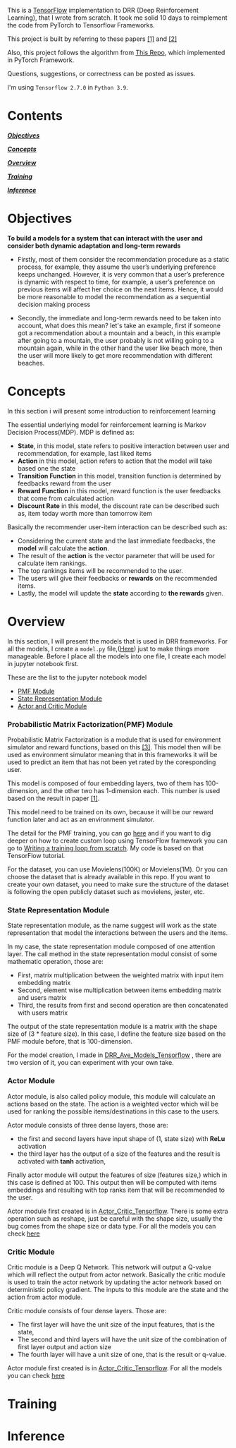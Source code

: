 This is a [TensorFlow](https://www.tensorflow.org/) implementation to DRR (Deep Reinforcement Learning), that I wrote from scratch. It took me solid 10 days to reimplement the code from PyTorch to Tensorflow Frameworks.

This project is built by referring to these papers [[1]](https://arxiv.org/pdf/1810.12027.pdf) and [[2]](https://aclanthology.org/P19-1064.pdf)

Also, this project follows the algorithm from [This Repo](https://github.com/irskid5/drr_restaurants), which implemented in PyTorch Framework.

Questions, suggestions, or correctness can be posted as issues.

I'm using `Tensorflow 2.7.0` in `Python 3.9`.

# Contents
[***Objectives***](https://github.com/C22-PS165-Heal-Go/HnG-MachineLearning/tree/main/Deep%20Reinforcement%20Learning%20(DRR)#objectives)

[***Concepts***](https://github.com/C22-PS165-Heal-Go/HnG-MachineLearning/tree/main/Deep%20Reinforcement%20Learning%20(DRR)#concepts)

[***Overview***](https://github.com/C22-PS165-Heal-Go/HnG-MachineLearning/tree/main/Deep%20Reinforcement%20Learning%20(DRR)#overview)

[***Training***](https://github.com/C22-PS165-Heal-Go/HnG-MachineLearning/tree/main/Deep%20Reinforcement%20Learning%20(DRR)#training)

[***Inference***](https://github.com/C22-PS165-Heal-Go/HnG-MachineLearning/tree/main/Deep%20Reinforcement%20Learning%20(DRR)#inference)

# Objectives
**To build a models for a system that can interact with the user and consider both dynamic adaptation and long-term rewards**

* Firstly, most of them consider the recommendation procedure as a static process, for example,
they assume the user’s underlying preference keeps unchanged. However, it is very common 
that a user’s preference is dynamic with respect to time, for example, a user’s
preference on previous items will affect her choice on the next
items. Hence, it would be more reasonable to model the recommendation as a sequential decision making process

* Secondly, the immediate and long-term rewards need to be taken into account, what does this mean?
let's take an example, first if someone got a recommendation about a mountain and a beach, in this example
after going to a mountain, the user probably is not willing going to a mountain again, while in the other hand
the user like beach more, then the user will more likely to get more recommendation with different beaches.

# Concepts
In this section i will present some introduction to reinforcement learning

The essential underlying model for reinforcement learning is Markov Decision Process(MDP). MDP is defined as:
* **State**, in this model, state refers to positive interaction between user and recommendation, for example, last liked items
* **Action** in this model, action refers to action that the model will take based one the state
* **Transition Function** in this model, transition function is determined by feedbacks reward from the user
* **Reward Function** in this model, reward function is the user feedbacks that come from calculated action
* **Discount Rate** in this model, the discount rate can be described such as, item today worth more than tomorrow item

Basically the recommender user-item interaction can be described such as:
* Considering the current state and the last immediate feedbacks, the **model** will calculate the **action**.
* The result of the **action** is the vector parameter that will be used for calculate item rankings.
* The top rankings items will be recommended to the user.
* The users will give their feedbacks or **rewards** on the recommended items.
* Lastly, the model will update the **state** according to **the rewards** given.

# Overview
In this section, I will present the models that is used in DRR frameworks. For all the models, I create a `model.py` file,([Here](https://github.com/C22-PS165-Heal-Go/HnG-MachineLearning/blob/main/Deep%20Reinforcement%20Learning%20(DRR)/model.py)) just to make
things more manageable. Before I place all the models into one file, I create each model in jupyter notebook first.

These are the list to the jupyter notebook model
* [PMF Module](https://github.com/C22-PS165-Heal-Go/HnG-MachineLearning/blob/main/Deep%20Reinforcement%20Learning%20(DRR)/PMF_TensorFlow.ipynb)
* [State Representation Module](https://github.com/C22-PS165-Heal-Go/HnG-MachineLearning/blob/main/Deep%20Reinforcement%20Learning%20(DRR)/DRR_Ave_Models_Tensorflow.ipynb)
* [Actor and Critic Module](https://github.com/C22-PS165-Heal-Go/HnG-MachineLearning/blob/main/Deep%20Reinforcement%20Learning%20(DRR)/Actor-Critic_Tensorflow.ipynb)

### Probabilistic Matrix Factorization(PMF) Module
Probabilistic Matrix Factorization is a module that is used for environment simulator and reward functions, based on this [[3]](https://proceedings.neurips.cc/paper/2007/file/d7322ed717dedf1eb4e6e52a37ea7bcd-Paper.pdf). This model then will be used as environment simulator meaning that in this frameworks it will be used to predict an item that has not been yet rated by the coresponding user.

This model is composed of four embedding layers, two of them has 100-dimension, and the other two has 1-dimension each. This number is used based on the result in paper [[1]](https://arxiv.org/pdf/1810.12027.pdf).

This model need to be trained on its own, because it will be our reward function later and act as an environment simulator.

The detail for the PMF training, you can go [here](https://github.com/C22-PS165-Heal-Go/HnG-MachineLearning/blob/main/Deep%20Reinforcement%20Learning%20(DRR)/PMF_TensorFlow.ipynb)
and if you want to dig deeper on how to create custom loop using TensorFlow framework you can go to [Writing a training loop from scratch](https://www.tensorflow.org/guide/keras/writing_a_training_loop_from_scratch). My code is based on that TensorFlow tutorial.

For the dataset, you can use Movielens(100K) or Movielens(1M). Or you can choose the dataset that is already available in this repo. If you want to create your own dataset, you need to make sure the structure of the dataset is following the open publicly dataset such as movielens, jester, etc.

### State Representation Module
State representation module, as the name suggest will work as the state representation that model the interactions between the users and the items.

In my case, the state representation module composed of one attention layer. The call method in the state representation modul consist of some
mathematic operation, those are:
* First, matrix multiplication between the weighted matrix with input item embedding matrix
* Second, element wise multiplication between items embedding matrix and users matrix
* Third, the results from first and second operation are then concatenated with users matrix

The output of the state representation module is a matrix with the shape size of (3 * feature size). In this case, I define the feature size
based on the PMF module before, that is 100-dimension.

For the model creation, I made in [DRR_Ave_Models_Tensorflow](https://github.com/C22-PS165-Heal-Go/HnG-MachineLearning/blob/main/Deep%20Reinforcement%20Learning%20(DRR)/DRR_Ave_Models_Tensorflow.ipynb)
, there are two version of it, you can experiment with your own take.

### Actor Module
Actor module, is also called policy module, this module will calculate an actions based on the state. The action is a weighted vector
which will be used for ranking the possible items/destinations in this case to the users.

Actor module consists of three dense layers, those are: 
* the first and second layers have input shape of (1, state size) with **ReLu** activation
* the third layer has the output of a size of the features and the result is activated with **tanh** activation,

Finally actor module will output the features of size (features size,) which in this case is defined at 100. This output then will
be computed with items embeddings and resulting with top ranks item that will be recommended to the user.

Actor module first created is in [Actor_Critic_Tensorflow](https://github.com/C22-PS165-Heal-Go/HnG-MachineLearning/blob/main/Deep%20Reinforcement%20Learning%20(DRR)/Actor-Critic_Tensorflow.ipynb).
There is some extra operation such as reshape, just be careful with the shape size, usually the bug comes from the shape size or data type.
For all the models you can check [here](https://github.com/C22-PS165-Heal-Go/HnG-MachineLearning/blob/main/Deep%20Reinforcement%20Learning%20(DRR)/model.py)

### Critic Module
Critic module is a Deep Q Network. This network will output a Q-value which will reflect the output from actor network.
Basically the critic module is used to train the actor network by updating the actor network based on deterministic policy gradient.
The inputs to this module are the state and the action from actor module.

Critic module consists of four dense layers. Those are:
* The first layer will have the unit size of the input features, that is the state,
* The second and third layers will have the unit size of the combination of first layer output and action size
* The fourth layer will have a unit size of one, that is the result or q-value.

Actor module first created is in [Actor_Critic_Tensorflow](https://github.com/C22-PS165-Heal-Go/HnG-MachineLearning/blob/main/Deep%20Reinforcement%20Learning%20(DRR)/Actor-Critic_Tensorflow.ipynb).
For all the models you can check [here](https://github.com/C22-PS165-Heal-Go/HnG-MachineLearning/blob/main/Deep%20Reinforcement%20Learning%20(DRR)/model.py)

# Training

# Inference
